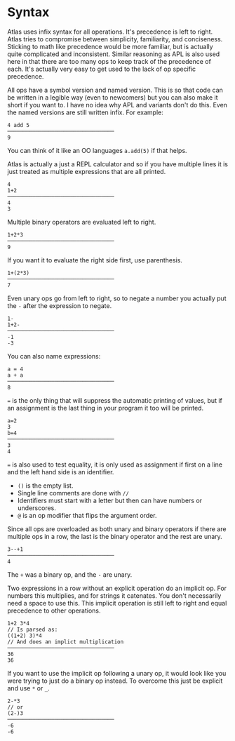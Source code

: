 # Syntax

Atlas uses infix syntax for all operations. It's precedence is left to right. Atlas tries to compromise between simplicity, familiarity, and conciseness. Sticking to math like precedence would be more familiar, but is actually quite complicated and inconsistent. Similar reasoning as APL is also used here in that there are too many ops to keep track of the precedence of each. It's actually very easy to get used to the lack of op specific precedence.

All ops have a symbol version and named version. This is so that code can be written in a legible way (even to newcomers) but you can also make it short if you want to. I have no idea why APL and variants don't do this. Even the named versions are still written infix. For example:

    4 add 5
    ──────────────────────────────────
    9

You can think of it like an OO languages `a.add(5)` if that helps.

Atlas is actually a just a REPL calculator and so if you have multiple lines it is just treated as multiple expressions that are all printed.

    4
    1+2
    ──────────────────────────────────
    4
    3

Multiple binary operators are evaluated left to right.

    1+2*3
    ──────────────────────────────────
    9

If you want it to evaluate the right side first, use parenthesis.

    1+(2*3)
    ──────────────────────────────────
    7

Even unary ops go from left to right, so to negate a number you actually put the `-` after the expression to negate.

    1-
    1+2-
    ──────────────────────────────────
    -1
    -3

You can also name expressions:

    a = 4
    a + a
    ──────────────────────────────────
    8

`=` is the only thing that will suppress the automatic printing of values, but if an assignment is the last thing in your program it too will be printed.

    a=2
    3
    b=4
    ──────────────────────────────────
    3
    4

`=` is also used to test equality, it is only used as assignment if first on a line and the left hand side is an identifier.

-   `()` is the empty list.
-   Single line comments are done with `//`
-   Identifiers must start with a letter but then can have numbers or underscores.
-   `@` is an op modifier that flips the argument order.

Since all ops are overloaded as both unary and binary operators if there are multiple ops in a row, the last is the binary operator and the rest are unary.

    3--+1
    ──────────────────────────────────
    4

The `+` was a binary op, and the `-` are unary.

Two expressions in a row without an explicit operation do an implicit op. For numbers this multiplies, and for strings it catenates. You don't necessarily need a space to use this. This implicit operation is still left to right and equal precedence to other operations.

    1+2 3*4
    // Is parsed as:
    ((1+2) 3)*4
    // And does an implict multiplication
    ──────────────────────────────────
    36
    36

If you want to use the implicit op following a unary op, it would look like you were trying to just do a binary op instead. To overcome this just be explicit and use `*` or `_`.

    2-*3
    // or
    (2-)3
    ──────────────────────────────────
    -6
    -6
